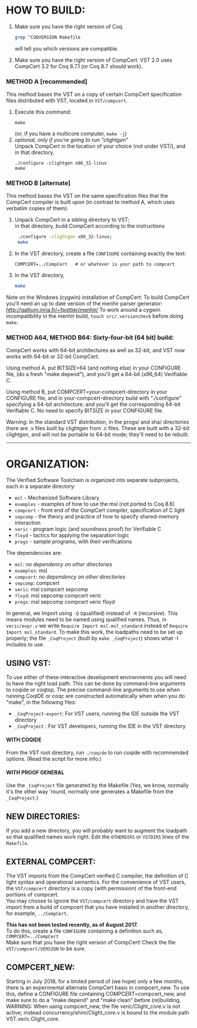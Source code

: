 # HOW TO BUILD:

1. Make sure you have the right version of Coq.  
   ```sh
   grep ^COQVERSION Makefile
   ```
   will tell you which versions are compatible.

2. Make sure you have the right version of CompCert.
   VST 2.0 uses CompCert 3.2 for Coq 8.7.1 (or Coq 8.7 should work).

### METHOD A [recommended]

This method bases the VST on a copy of certain CompCert specification files
distributed with VST, located in `VST/compcert`.

1. Execute this command:
   ```
   make
   ```  
   (or, if you have a multicore computer,  `make -j`)
2. *optional, only if you're going to run "clightgen"*  
    Unpack CompCert in the location of your choice (not under VST/), and in that
    directory,  
    ```
    ./configure -clightgen x86_32-linux
    make
    ```

### METHOD B [alternate]

This method bases the VST on the same specification files
that the CompCert compiler is built upon (in contrast to method A,
which uses verbatim copies of them).

1. Unpack CompCert in a sibling directory to VST;  
   in that directory, build CompCert according to the instructions
   ```sh
    ./configure -clightgen x86_32-linux;
    make
    ```
2. In the VST directory, create a file `CONFIGURE` containing exactly the text:  
   ```
   COMPCERT=../CompCert   # or whatever is your path to compcert
   ```
3. In the VST directory,  
   ```sh
   make
   ```

Note on the Windows (cygwin) installation of CompCert:
To build CompCert you'll need an up to date version of the
menhir parser generator: http://gallium.inria.fr/~fpottier/menhir/
To work around a cygwin incompatibility in the menhir build,
`touch src/.versioncheck` before doing `make`.

### METHOD A64, METHOD B64:   Sixty-four-bit (64 bit) build:
CompCert works with 64-bit architectures as well as 32-bit,
and VST now works with 64-bit or 32-bit CompCert.

Using method A, put  BITSIZE=64   (and nothing else)
in your CONFIGURE file, (do a fresh "make depend"),
and you'll get a 64-bit (x86_64) Verifiable C.

Using method B, put COMPCERT=your-compcert-directory  in your CONFIGURE file,
and in your-compcert-directory build with "./configure" specifying
a 64-bit architecture; and you'll get the corresponding 64-bit Verifiable C.
No need to specify BITSIZE in your CONFIGURE file.

Warning:  In the standard VST distribution, in the progs/ and sha/ directories
there are .v files built by clightgen from .c files.  These are built
with a 32-bit clightgen, and will not be portable to 64-bit mode;
they'll need to be rebuilt.

--------------------------------------------------------------------------------

# ORGANIZATION:

The Verified Software Toolchain is organized into separate subprojects,
each in a separate directory:

- `msl` -   Mechanized Software Library
- `examples` - examples of how to use the msl (not ported to Coq 8.6)
- `compcert` -   front end of the CompCert compiler, specification of C light
- `sepcomp` - the theory and practice of how to specify shared-memory interaction
- `veric` -  program logic (and soundness proof) for Verifiable C
- `floyd` -  tactics for applying the separation logic
- `progs` -  sample programs, with their verifications

The dependencies are:

- `msl`:   _no dependency on other directories_
- `examples`: msl
- `compcert`: _no dependency on other directories_
- `sepcomp`: compcert
- `veric`:  msl compcert sepcomp
- `floyd`: msl sepcomp compcert veric
- `progs`: msl sepcomp compcert veric floyd

In general, we Import using `-Q` (qualified) instead of `-R`
(recursive).  This means modules need to be named using qualified names.
Thus, in `veric/expr.v` we write `Require Import msl.msl_standard`
instead of `Require Import msl_standard`.  To make this work, the loadpaths
need to be set up properly; the file `_CoqProject` (built by `make _CoqProject`)
shows what -I includes to use.

## USING VST:

To use either of these interactive development environments you will
need to have the right load path.  This can be done by command-line
arguments to coqide or coqtop.  The precise command-line arguments
to use when running CoqIDE or coqc are constructed automatically when
when you do "make", in the following files:

- `_CoqProject-export`: For VST users, running the IDE outside the VST directory
- `_CoqProject` : For VST developers, running the IDE in the VST directory

#### WITH COQIDE

From the VST root directory, run `./coqide` to run coqide with recommended options.
(Read the script for more info.)

#### WITH PROOF GENERAL

Use the `_CoqProject` file generated by the Makefile
   (Yes, we know, normally it's the other way 'round, normally one generates
    a Makefile from the `_CoqProject`.)

## NEW DIRECTORIES:

If you add a new directory, you will probably want to augment the loadpath
so that qualified names work right.  Edit the `OTHERDIRS` or `VSTDIRS` lines of
the `Makefile`.

## EXTERNAL COMPCERT:

The VST imports from the CompCert verified C compiler, the definition
of C light syntax and operational semantics.  For the convenience of
VST users, the `VST/compcert` directory is a copy (with permission) of
the front-end portions of compcert.  
You may choose to ignore the `VST/compcert` directory and have
the VST import from a build of compcert that you have installed in
another directory, for example,  `../CompCert`.

**This has not been tested recently, as of August 2017.**  
To do this, create a file `CONFIGURE` containing a definition such as,
  `COMPCERT=../CompCert`  
Make sure that you have the right version of CompCert!  Check
the file `VST/compcert/VERSION` to be sure.

## COMPCERT_NEW:
Starting in July 2018, for a limited period of (we hope) only a few months,
there is an experimental alternate CompCert basis in compcert_new.
To use this, define a CONFIGURE file containing  COMPCERT=compcert_new,
and make sure to do a "make depend" and "make clean" before (re)building.
WARNING:  When using compcert_new, the file veric/Clight_core.v
is not active; instead concurrency/shim/Clight_core.v is bound to the
module path VST.veric.Clight_core.
